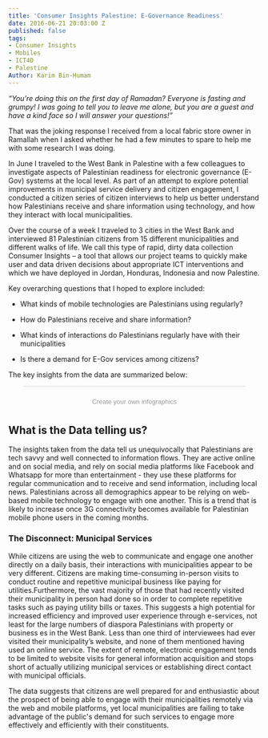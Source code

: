 ```yaml
---
title: 'Consumer Insights Palestine: E-Governance Readiness'
date: 2016-06-21 20:03:00 Z
published: false
tags:
- Consumer Insights
- Mobiles
- ICT4D
- Palestine
Author: Karim Bin-Humam
---
```


*“You’re doing this on the first day of Ramadan? Everyone is fasting and grumpy! I was going to tell you to leave me alone, but you are a guest and have a kind face so I will answer your questions!”*

That was the joking response I received from a local fabric store owner in Ramallah when I asked whether he had a few minutes to spare to help me with some research I was doing.

In June I traveled to the West Bank in Palestine with a few colleagues to investigate aspects of Palestinian readiness for electronic governance (E-Gov) systems at the local level. As part of an attempt to explore potential improvements in municipal service delivery and citizen engagement, I conducted a citizen series of citizen interviews to help us better understand how Palestinians receive and share information using technology, and how they interact with local municipalities.

Over the course of a week I traveled to 3 cities in the West Bank and interviewed 81 Palestinian citizens from 15 different municipalities and different walks of life. We call this type of rapid, dirty data collection Consumer Insights – a tool that allows our project teams to quickly make user and data driven decisions about appropriate ICT interventions and which we have deployed in Jordan, Honduras, Indonesia and now Palestine.

Key overarching questions that I hoped to explore included:

* What kinds of mobile technologies are Palestinians using regularly?

* How do Palestinians receive and share information?

* What kinds of interactions do Palestinians regularly have with their municipalities

* Is there a demand for E-Gov services among citizens?

The key insights from the data are summarized below:

<script id="infogram_0_0cb97e12-2f6d-4b38-913f-3cb3083ee267" title="" src="//e.infogr.am/js/embed.js?8Zs" type="text/javascript"></script><div style="padding:8px 0;font-family:Arial!important;font-size:13px!important;line-height:15px!important;text-align:center;border-top:1px solid #dadada;margin:0 30px"><br><a style="color:#989898!important;text-decoration:none!important;" href="https://infogr.am" target="_blank">Create your own infographics</a></div>

## What is the Data telling us?

The insights taken from the data tell us unequivocally that Palestinians are tech savvy and well connected to information flows. They are active online and on social media, and rely on social media platforms like Facebook and Whatsapp for more than entertainment - they use these platforms for regular communication and to receive and send information, including local news. Palestinians across all demographics appear to be relying on web-based mobile technology to engage with one another. This is a trend that is likely to increase once 3G connectivity becomes available for Palestinian mobile phone users in the coming months.

### The Disconnect: Municipal Services

While citizens are using the web to communicate and engage one another directly on a daily basis, their interactions with municipalities appear to be very different. Citizens are making time-consuming in-person visits to conduct routine and repetitive municipal business like paying for utilities.Furthermore, the vast majority of those that had recently visited their municipality in person had done so in order to complete repetitive tasks  such as paying utility bills or taxes. This suggests a high potential for increased efficiency and improved user experience through e-services, not least for the large numbers of diaspora Palestinians with property or business es in the West Bank.  Less than one third of interviewees had ever visited their municipality’s website, and none of them mentioned having used an online service. The extent of remote, electronic engagement tends to be limited to website visits for general information acquisition and stops short of actually utilizing municipal services or establishing direct contact with municipal officials. 

The data suggests that citizens are well prepared for and enthusiastic about the prospect of being able to engage with their municipalities remotely via the web and mobile platforms, yet local municipalities are failing to take advantage of the public's demand for such services to engage more effectively and efficiently with their constituents.